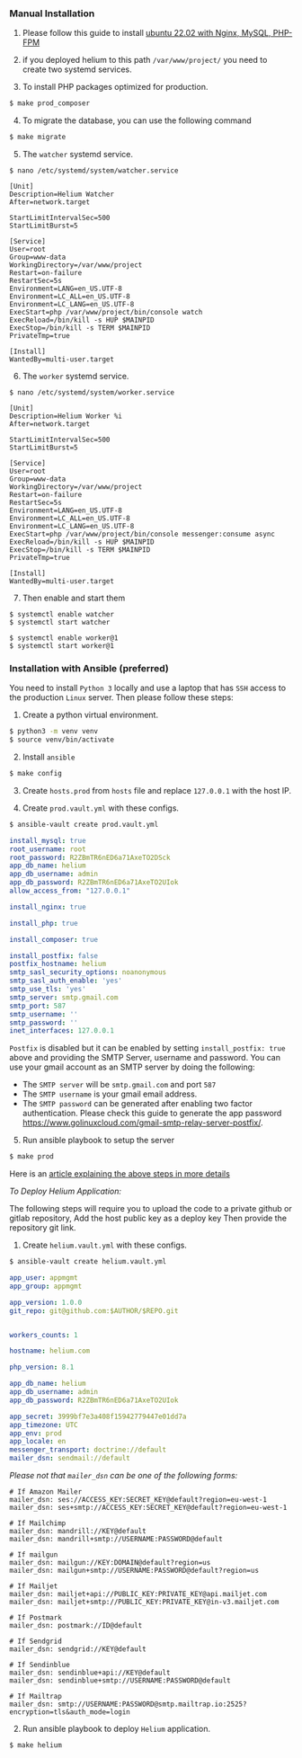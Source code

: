 ### Manual Installation

1. Please follow this guide to install [ubuntu 22.02 with Nginx, MySQL, PHP-FPM](https://clivern.com/installing-nginx-mysql-php-on-ubuntu-22-04/)

2. if you deployed helium to this path `/var/www/project/` you need to create two systemd services.

3. To install PHP packages optimized for production.

```zsh
$ make prod_composer
```

4. To migrate the database, you can use the following command

```zsh
$ make migrate
```

5. The `watcher` systemd service.

```
$ nano /etc/systemd/system/watcher.service
```

```
[Unit]
Description=Helium Watcher
After=network.target

StartLimitIntervalSec=500
StartLimitBurst=5

[Service]
User=root
Group=www-data
WorkingDirectory=/var/www/project
Restart=on-failure
RestartSec=5s
Environment=LANG=en_US.UTF-8
Environment=LC_ALL=en_US.UTF-8
Environment=LC_LANG=en_US.UTF-8
ExecStart=php /var/www/project/bin/console watch
ExecReload=/bin/kill -s HUP $MAINPID
ExecStop=/bin/kill -s TERM $MAINPID
PrivateTmp=true

[Install]
WantedBy=multi-user.target
```

6. The `worker` systemd service.

```
$ nano /etc/systemd/system/worker.service
```

```
[Unit]
Description=Helium Worker %i
After=network.target

StartLimitIntervalSec=500
StartLimitBurst=5

[Service]
User=root
Group=www-data
WorkingDirectory=/var/www/project
Restart=on-failure
RestartSec=5s
Environment=LANG=en_US.UTF-8
Environment=LC_ALL=en_US.UTF-8
Environment=LC_LANG=en_US.UTF-8
ExecStart=php /var/www/project/bin/console messenger:consume async
ExecReload=/bin/kill -s HUP $MAINPID
ExecStop=/bin/kill -s TERM $MAINPID
PrivateTmp=true

[Install]
WantedBy=multi-user.target
```

7. Then enable and start them

```
$ systemctl enable watcher
$ systemctl start watcher

$ systemctl enable worker@1
$ systemctl start worker@1
```

### Installation with Ansible (preferred)

You need to install `Python 3` locally and use a laptop that has `SSH` access to the production `Linux` server. Then please follow these steps:

1. Create a python virtual environment.

```zsh
$ python3 -m venv venv
$ source venv/bin/activate
```

2. Install `ansible`

```zsh
$ make config
```

3. Create `hosts.prod` from `hosts` file and replace `127.0.0.1` with the host IP.

4. Create `prod.vault.yml` with these configs.

```zsh
$ ansible-vault create prod.vault.yml
```

```yaml
install_mysql: true
root_username: root
root_password: R2ZBmTR6nED6a71AxeTO2DSck
app_db_name: helium
app_db_username: admin
app_db_password: R2ZBmTR6nED6a71AxeTO2UIok
allow_access_from: "127.0.0.1"

install_nginx: true

install_php: true

install_composer: true

install_postfix: false
postfix_hostname: helium
smtp_sasl_security_options: noanonymous
smtp_sasl_auth_enable: 'yes'
smtp_use_tls: 'yes'
smtp_server: smtp.gmail.com
smtp_port: 587
smtp_username: ''
smtp_password: ''
inet_interfaces: 127.0.0.1
```

`Postfix` is disabled but it can be enabled by setting `install_postfix: true` above and providing the SMTP Server, username and password. You can use your gmail account as an SMTP server by doing the following:

- The `SMTP server` will be `smtp.gmail.com` and port `587`
- The `SMTP username` is your gmail email address.
- The `SMTP password` can be generated after enabling two factor authentication. Please check this guide to generate the app password https://www.golinuxcloud.com/gmail-smtp-relay-server-postfix/.

5. Run ansible playbook to setup the server

```zsh
$ make prod
```

Here is an [article explaining the above steps in more details](https://clivern.com/installing-nginx-mysql-php-on-ubuntu-22-04/)


*To Deploy Helium Application:*

The following steps will require you to upload the code to a private github or gitlab repository, Add the host public key as a deploy key Then provide the repository git link.

1. Create `helium.vault.yml` with these configs.

```zsh
$ ansible-vault create helium.vault.yml
```

```yaml
app_user: appmgmt
app_group: appmgmt

app_version: 1.0.0
git_repo: git@github.com:$AUTHOR/$REPO.git


workers_counts: 1

hostname: helium.com

php_version: 8.1

app_db_name: helium
app_db_username: admin
app_db_password: R2ZBmTR6nED6a71AxeTO2UIok

app_secret: 3999bf7e3a408f15942779447e01dd7a
app_timezone: UTC
app_env: prod
app_locale: en
messenger_transport: doctrine://default
mailer_dsn: sendmail://default
```

*Please not that `mailer_dsn` can be one of the following forms:*

```
# If Amazon Mailer
mailer_dsn: ses://ACCESS_KEY:SECRET_KEY@default?region=eu-west-1
mailer_dsn: ses+smtp://ACCESS_KEY:SECRET_KEY@default?region=eu-west-1

# If Mailchimp
mailer_dsn: mandrill://KEY@default
mailer_dsn: mandrill+smtp://USERNAME:PASSWORD@default

# If mailgun
mailer_dsn: mailgun://KEY:DOMAIN@default?region=us
mailer_dsn: mailgun+smtp://USERNAME:PASSWORD@default?region=us

# If Mailjet
mailer_dsn: mailjet+api://PUBLIC_KEY:PRIVATE_KEY@api.mailjet.com
mailer_dsn: mailjet+smtp://PUBLIC_KEY:PRIVATE_KEY@in-v3.mailjet.com

# If Postmark
mailer_dsn: postmark://ID@default

# If Sendgrid
mailer_dsn: sendgrid://KEY@default

# If Sendinblue
mailer_dsn: sendinblue+api://KEY@default
mailer_dsn: sendinblue+smtp://USERNAME:PASSWORD@default

# If Mailtrap
mailer_dsn: smtp://USERNAME:PASSWORD@smtp.mailtrap.io:2525?encryption=tls&auth_mode=login
```

2. Run ansible playbook to deploy `Helium` application.

```zsh
$ make helium
```